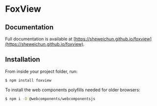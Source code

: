 # FoxView

## Documentation

Full documentation is available at [https://sheweichun.github.io/foxview](https://sheweichun.github.io/foxview).


## Installation

From inside your project folder, run:

```bash
$ npm install foxview
```

To install the web components polyfills needed for older browsers:

```bash
$ npm i -D @webcomponents/webcomponentsjs
```